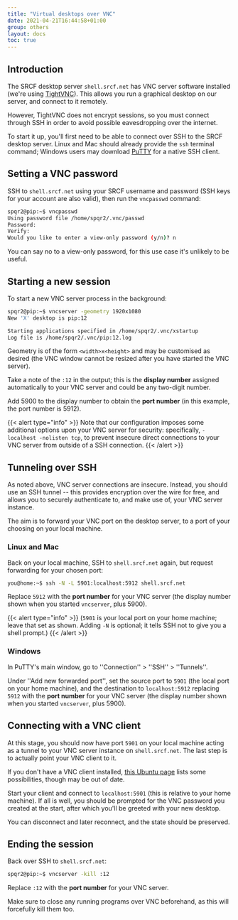 ```yaml
---
title: "Virtual desktops over VNC"
date: 2021-04-21T16:44:58+01:00
group: others
layout: docs
toc: true
---
```


## Introduction

The SRCF desktop server `shell.srcf.net` has VNC server software
installed (we're using [TightVNC](https://www.tightvnc.com)). This
allows you run a graphical desktop on our server, and connect to it
remotely.

However, TightVNC does not encrypt sessions, so you must connect through
SSH in order to avoid possible eavesdropping over the internet.

To start it up, you'll first need to be able to connect over SSH to the
SRCF desktop server. Linux and Mac should already provide the `ssh`
terminal command; Windows users may download
[PuTTY](https://www.chiark.greenend.org.uk/~sgtatham/putty/) for a
native SSH client.

## Setting a VNC password

SSH to `shell.srcf.net` using your SRCF username and password (SSH keys
for your account are also valid), then run the `vncpasswd` command:

```bash
spqr2@pip:~$ vncpasswd
Using password file /home/spqr2/.vnc/passwd
Password:
Verify:
Would you like to enter a view-only password (y/n)? n
```

You can say no to a view-only password, for this use case it's unlikely
to be useful.

## Starting a new session

To start a new VNC server process in the background:

```bash
spqr2@pip:~$ vncserver -geometry 1920x1080
New 'X' desktop is pip:12

Starting applications specified in /home/spqr2/.vnc/xstartup
Log file is /home/spqr2/.vnc/pip:12.log
```

Geometry is of the form `<width>x<height>` and may be customised as
desired (the VNC window cannot be resized after you have started the VNC
server).

Take a note of the `:12` in the output; this is the **display number**
assigned automatically to your VNC server and could be any two-digit
number.

Add 5900 to the display number to obtain the **port number** (in this
example, the port number is 5912).

{{< alert type="info" >}}
Note that our configuration imposes some additional options upon your
VNC server for security: specifically, `-localhost -nolisten tcp`, to
prevent insecure direct connections to your VNC server from outside of a
SSH connection.
{{<  /alert >}}

## Tunneling over SSH

As noted above, VNC server connections are insecure. Instead, you should
use an SSH tunnel -- this provides encryption over the wire for free,
and allows you to securely authenticate to, and make use of, your VNC
server instance.

The aim is to forward your VNC port on the desktop server, to a port of
your choosing on your local machine.

### Linux and Mac

Back on your local machine, SSH to `shell.srcf.net` again, but request
forwarding for your chosen port:

```bash
you@home:~$ ssh -N -L 5901:localhost:5912 shell.srcf.net
```

Replace `5912` with the **port number** for your VNC server (the display
number shown when you started `vncserver`, plus 5900).

{{< alert type="info" >}}
(`5901` is your local port on your home machine; leave that set as
shown. Adding `-N` is optional; it tells SSH not to give you a shell
prompt.)
{{<  /alert >}}

### Windows

In PuTTY's main window, go to ''Connection'' \> ''SSH'' \>
''Tunnels''.

Under ''Add new forwarded port'', set the source port to `5901` (the
local port on your home machine), and the destination to
`localhost:5912` replacing `5912` with the **port number** for your VNC
server (the display number shown when you started `vncserver`, plus
5900).

## Connecting with a VNC client

At this stage, you should now have port `5901` on your local machine
acting as a tunnel to your VNC server instance on `shell.srcf.net`. The
last step is to actually point your VNC client to it.

If you don't have a VNC client installed, [this Ubuntu
page](https://help.ubuntu.com/community/VNC/Clients) lists some
possibilities, though may be out of date.

Start your client and connect to `localhost:5901` (this is relative to
your home machine). If all is well, you should be prompted for the VNC
password you created at the start, after which you'll be greeted with
your new desktop.

You can disconnect and later reconnect, and the state should be
preserved.

## Ending the session

Back over SSH to `shell.srcf.net`:

```bash
spqr2@pip:~$ vncserver -kill :12
```

Replace `:12` with the **port number** for your VNC server.

Make sure to close any running programs over VNC beforehand, as this
will forcefully kill them too.
